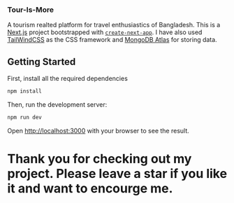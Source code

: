 ### Tour-Is-More

A tourism realted platform for travel enthusiastics of Bangladesh.
This is a [Next.js](https://nextjs.org/) project bootstrapped with [`create-next-app`](https://github.com/vercel/next.js/tree/canary/packages/create-next-app). I have also used [TailWindCSS](https://tailwindcss.com/) as the CSS framework and [MongoDB Atlas](https://www.mongodb.com/atlas/database) for storing data.

## Getting Started

First, install all the required dependencies

```bash
npm install
```

Then, run the development server:

```bash
npm run dev
```

Open [http://localhost:3000](http://localhost:3000) with your browser to see the result.

# Thank you for checking out my project. Please leave a star if you like it and want to encourge me.
